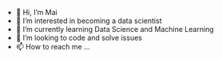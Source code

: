 - 👋 Hi, I’m Mai
- 👀 I’m interested in becoming a data scientist
- 🌱 I’m currently learning Data Science and Machine Learning
- 💞️ I’m looking to code and solve issues
- 📫 How to reach me ...




<!---
maiphle/maiphle is a ✨ special ✨ repository because its `README.md` (this file) appears on your GitHub profile.
You can click the Preview link to take a look at your changes.
--->
